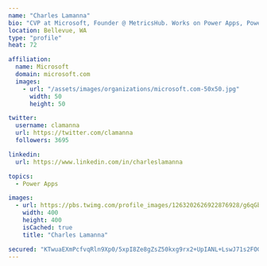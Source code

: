 ```yaml
---
name: "Charles Lamanna"
bio: "CVP at Microsoft, Founder @ MetricsHub. Works on Power Apps, Power Automate, Power Virtual Agent, Common Data Service and Dynamics 365."
location: Bellevue, WA
type: "profile"
heat: 72

affiliation:
  name: Microsoft
  domain: microsoft.com
  images:
    - url: "/assets/images/organizations/microsoft.com-50x50.jpg"
      width: 50
      height: 50

twitter:
  username: clamanna
  url: https://twitter.com/clamanna
  followers: 3695

linkedin:
  url: https://www.linkedin.com/in/charleslamanna

topics:
  - Power Apps

images:
  - url: https://pbs.twimg.com/profile_images/1263202626922876928/g6qGbHZ-_400x400.jpg
    width: 400
    height: 400
    isCached: true
    title: "Charles Lamanna"

secured: "KTwuaEXmPcfvqRln9Xp0/5xpI8Ze8gZsZ50kxg9rx2+UpIANL+LswJ71s2FOGRCl+HhGJ5dPN+ylXh7Bl81xQHKoK4cX0vYNUKp9+6qLjQqexR9Mur/CbmaMuQ7BxnhWAKyWlTU7ir3rbIxaoEgDSiYZUfORYUHG2yVlBfSulU5qTS4tEFBJ6HgkrUQV3MmiZ2C2tXFHnPU5B+01a/R3t2qiUpEEhISGGtzTsd4NyelASX+Rznf/sIlPuWvJWRju2HKSmYPbg5Si9549Hjv2LsuAxXpTskpcMIBj0ZPl3iUHYIqwtL19m3XgAIC2yN+oz+R4h8sZ3ZVgGZtB7t7DcIlVXoqQ6Y2pJS+uDVB9gAbO3rdHil47Chs/lIBQc1LFJuJAW5J7OISjKFzxQh15JKKX6xILy5y+NFLXcUBvPuk=;UMThtZSAvq6cdgc3FiEbHQ=="
---
```


